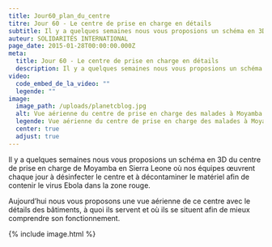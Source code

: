 ```yaml
---
title: Jour60_plan_du_centre
titre: Jour 60 - Le centre de prise en charge en détails
subtitle: Il y a quelques semaines nous vous proposions un schéma en 3D du centre de traitement de Moyamba en Sierra Leone...
auteur: SOLIDARITÉS INTERNATIONAL
page_date: 2015-01-28T00:00:00.000Z
meta:
  title: Jour 60 - Le centre de prise en charge en détails
  description: Il y a quelques semaines nous vous proposions un schéma en 3D du centre de traitement de Moyamba en Sierra Leone...
video:
  code_embed_de_la_video: ""
  legende: ""
image:
  image_path: /uploads/planetcblog.jpg
  alt: Vue aérienne du centre de prise en charge des malades à Moyamba
  legende: Vue aérienne du centre de prise en charge des malades à Moyamba
  center: true
  adjust: true
---
```

Il y a quelques semaines nous vous proposions un sch&eacute;ma en 3D du centre de prise en charge de Moyamba en Sierra Leone o&ugrave; nos &eacute;quipes œuvrent chaque jour &agrave; d&eacute;sinfecter le centre et &agrave; d&eacute;contaminer le mat&eacute;riel afin de contenir le virus Ebola dans la zone rouge.

Aujourd’hui nous vous proposons une vue a&eacute;rienne de ce centre avec le d&eacute;tails des b&acirc;timents, &agrave; quoi ils servent et o&ugrave; ils se situent afin de mieux comprendre son fonctionnement.

{% include image.html %}